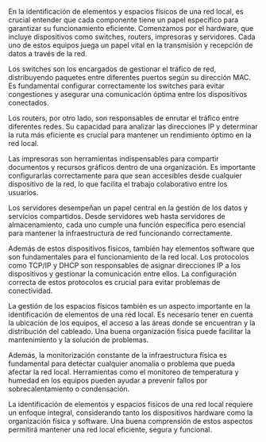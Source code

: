 En la identificación de elementos y espacios físicos de una red local, es crucial entender que cada componente tiene un papel específico para garantizar su funcionamiento eficiente. Comenzamos por el hardware, que incluye dispositivos como switches, routers, impresoras y servidores. Cada uno de estos equipos juega un papel vital en la transmisión y recepción de datos a través de la red.

Los switches son los encargados de gestionar el tráfico de red, distribuyendo paquetes entre diferentes puertos según su dirección MAC. Es fundamental configurar correctamente los switches para evitar congestiones y asegurar una comunicación óptima entre los dispositivos conectados.

Los routers, por otro lado, son responsables de enrutar el tráfico entre diferentes redes. Su capacidad para analizar las direcciones IP y determinar la ruta más eficiente es crucial para mantener un rendimiento óptimo en la red local.

Las impresoras son herramientas indispensables para compartir documentos y recursos gráficos dentro de una organización. Es importante configurarlas correctamente para que sean accesibles desde cualquier dispositivo de la red, lo que facilita el trabajo colaborativo entre los usuarios.

Los servidores desempeñan un papel central en la gestión de los datos y servicios compartidos. Desde servidores web hasta servidores de almacenamiento, cada uno cumple una función específica pero esencial para mantener la infraestructura de red funcionando correctamente.

Además de estos dispositivos físicos, también hay elementos software que son fundamentales para el funcionamiento de la red local. Los protocolos como TCP/IP y DHCP son responsables de asignar direcciones IP a los dispositivos y gestionar la comunicación entre ellos. La configuración correcta de estos protocolos es crucial para evitar problemas de conectividad.

La gestión de los espacios físicos también es un aspecto importante en la identificación de elementos de una red local. Es necesario tener en cuenta la ubicación de los equipos, el acceso a las áreas donde se encuentran y la distribución del cableado. Una buena organización física puede facilitar la mantenimiento y la solución de problemas.

Además, la monitorización constante de la infraestructura física es fundamental para detectar cualquier anomalía o problema que pueda afectar la red local. Herramientas como el monitoreo de temperatura y humedad en los equipos pueden ayudar a prevenir fallos por sobrecalentamiento o condensación.

La identificación de elementos y espacios físicos de una red local requiere un enfoque integral, considerando tanto los dispositivos hardware como la organización física y software. Una buena comprensión de estos aspectos permitirá mantener una red local eficiente, segura y funcional.
